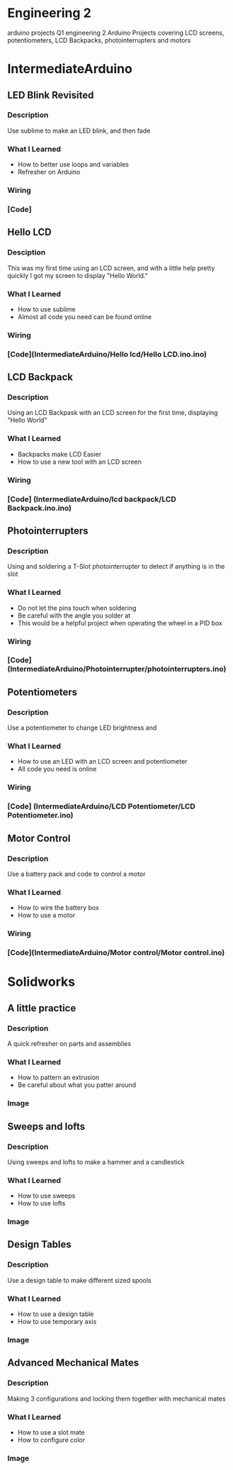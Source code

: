 # Engineering 2
arduino projects Q1 engineering 2
Arduino Projects covering LCD screens, potentiometers, LCD Backpacks, photointerrupters and motors
# IntermediateArduino
## LED Blink Revisited
### Description
Use sublime to make an LED blink, and then fade
### What I Learned
* How to better use loops and variables 
* Refresher on Arduino
### Wiring
### [Code]
## Hello LCD
### Desciption
This was my first time using an LCD screen, and with a little help pretty quickly I got my screen to display "Hello World."
### What I Learned
* How to use sublime 
* Almost all code you need can be found online
### Wiring
### [Code](IntermediateArduino/Hello lcd/Hello LCD.ino.ino)
## LCD Backpack
### Description
Using an LCD Backpask with an LCD screen for the first time, displaying "Hello World"
### What I Learned
* Backpacks make LCD Easier 
* How to use a new tool with an LCD screen
### Wiring
### [Code] (IntermediateArduino/lcd backpack/LCD Backpack.ino.ino)
## Photointerrupters
### Description
Using and soldering a T-Slot photointerrupter to detect if anything is in the slot
### What I Learned
* Do not let the pins touch when soldering 
* Be careful with the angle you solder at 
* This would be a helpful project when operating the wheel in a PID box
### Wiring
### [Code] (IntermediateArduino/Photointerrupter/photointerrupters.ino)
## Potentiometers
### Description
Use a potentiometer to change LED brightness and
### What I Learned
* How to use an LED with an LCD screen and potentiometer 
* All code you need is online
### Wiring
### [Code] (IntermediateArduino/LCD Potentiometer/LCD Potentiometer.ino)
## Motor Control
### Description
Use a battery pack and code to control a motor
### What I Learned
* How to wire the battery box 
* How to use a motor
### Wiring
### [Code](IntermediateArduino/Motor control/Motor control.ino)
# Solidworks
## A little practice
### Description
A quick refresher on parts and assemblies
### What I Learned
* How to pattern an extrusion 
* Be careful about what you patter around
### Image
## Sweeps and lofts
### Description
Using sweeps and lofts to make a hammer and a candlestick
### What I Learned
* How to use sweeps 
* How to use lofts
### Image
## Design Tables
### Description
Use a design table to make different sized spools
### What I Learned
* How to use a design table 
* How to use temporary axis
### Image
## Advanced Mechanical Mates
### Description
Making 3 configurations and locking them together with mechanical mates
### What I Learned
* How to use a slot mate 
* How to configure color
### Image
